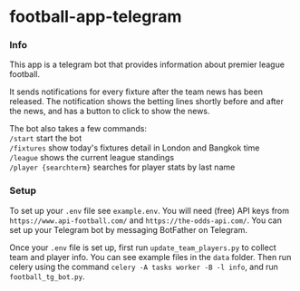 # football-app-telegram

### Info

This app is a telegram bot that provides information about premier league football.  

It sends notifications for every fixture after the team news has been released. The notification shows the betting lines shortly before and after the news, and has a button to click to show the news.  

The bot also takes a few commands:  
`/start` start the bot  
`/fixtures` show today's fixtures detail in London and Bangkok time  
`/league` shows the current league standings  
`/player {searchterm}` searches for player stats by last name  

### Setup

To set up your `.env` file see `example.env`. You will need (free) API keys from `https://www.api-football.com/` and `https://the-odds-api.com/`. You can set up your Telegram bot by messaging BotFather on Telegram.  

Once your `.env` file is set up, first run `update_team_players.py` to collect team and player info. You can see example files in the `data` folder. Then run celery using the command `celery -A tasks worker -B -l info`, and run `football_tg_bot.py`.
